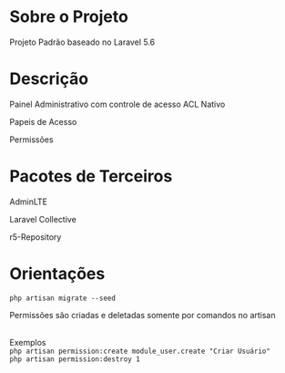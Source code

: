<h1>Sobre o Projeto</h1>
<p>Projeto Padrão baseado no Laravel 5.6</p>
<h1>Descrição</h1>
<p>Painel Administrativo com controle de acesso ACL Nativo</p>
<p>Papeis de Acesso</p>
<p>Permissões</p>
<h1>Pacotes de Terceiros</h1>
<p>AdminLTE</p>
<p>Laravel Collective</p>
<p>r5-Repository</p>
<h1>Orientações</h1>
<code>php artisan migrate --seed</code> <brs>
<p>Permissões são criadas e deletadas somente por comandos no artisan</p> <br>
<spam>Exemplos</spam> <br>
<code>php artisan permission:create module_user.create "Criar Usuário"</code> <br>
<code>php artisan permission:destroy 1 </code>